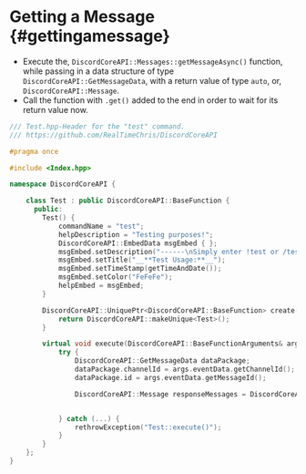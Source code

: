 Getting a Message {#gettingamessage}
============
- Execute the, `DiscordCoreAPI::Messages::getMessageAsync()` function, while passing in a data structure of type `DiscordCoreAPI::GetMessageData`, with a return value of type `auto`, or, `DiscordCoreAPI::Message`.
- Call the function with `.get()` added to the end in order to wait for its return value now.

```cpp
/// Test.hpp-Header for the "test" command.
/// https://github.com/RealTimeChris/DiscordCoreAPI

#pragma once

#include <Index.hpp>

namespace DiscordCoreAPI {

	class Test : public DiscordCoreAPI::BaseFunction {
	  public:
		Test() {
			commandName = "test";
			helpDescription = "Testing purposes!";
			DiscordCoreAPI::EmbedData msgEmbed { };
			msgEmbed.setDescription("------\nSimply enter !test or /test!\n------");
			msgEmbed.setTitle("__**Test Usage:**__");
			msgEmbed.setTimeStamp(getTimeAndDate());
			msgEmbed.setColor("FeFeFe");
			helpEmbed = msgEmbed;
		}

		DiscordCoreAPI::UniquePtr<DiscordCoreAPI::BaseFunction> create() {
			return DiscordCoreAPI::makeUnique<Test>();
		}

		virtual void execute(DiscordCoreAPI::BaseFunctionArguments& args) {
			try {
				DiscordCoreAPI::GetMessageData dataPackage;
				dataPackage.channelId = args.eventData.getChannelId();
				dataPackage.id = args.eventData.getMessageId();

				DiscordCoreAPI::Message responseMessages = DiscordCoreAPI::Messages::getMessageAsync(dataPackage).get();


			} catch (...) {
				rethrowException("Test::execute()");
			}
		}
	};
}
```
